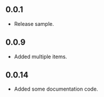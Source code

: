 ## 0.0.1

* Release sample.
## 0.0.9

* Added multiple items.

## 0.0.14

* Added some documentation code.
